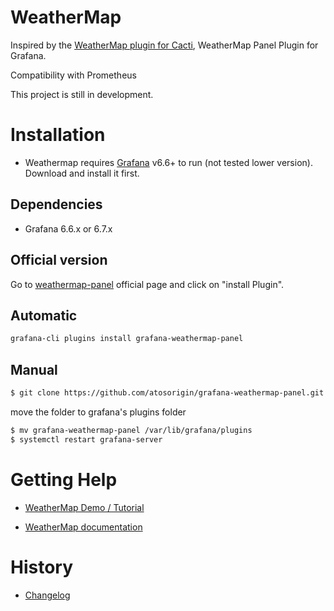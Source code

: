 # WeatherMap

Inspired by the [WeatherMap plugin for Cacti](https://www.network-weathermap.com/), WeatherMap Panel Plugin for Grafana.

Compatibility with  Prometheus

This project is still in development.

# Installation

* Weathermap requires [Grafana](https://www.grafana.com/) v6.6+ to run (not tested lower version). Download and install it first.

## Dependencies

- Grafana 6.6.x or 6.7.x


## Official version

Go to [weathermap-panel](https://grafana.com/plugins/grafana-weathermap-panel) official page and click on "install Plugin".


## Automatic

```sh
grafana-cli plugins install grafana-weathermap-panel
```

## Manual

```sh
$ git clone https://github.com/atosorigin/grafana-weathermap-panel.git
```

move the folder to grafana's plugins folder

```sh
$ mv grafana-weathermap-panel /var/lib/grafana/plugins
$ systemctl restart grafana-server
```

# Getting Help

* [WeatherMap Demo / Tutorial](https://github.com/atosorigin/grafana-weathermap-panel/tree/master/docs/EN/demo)

* [WeatherMap documentation](https://github.com/atosorigin/grafana-weathermap-panel/tree/master/docs)


# History

* [Changelog](https://github.com/atosorigin/grafana-weathermap-panel/blob/master/CHANGELOG.md)

